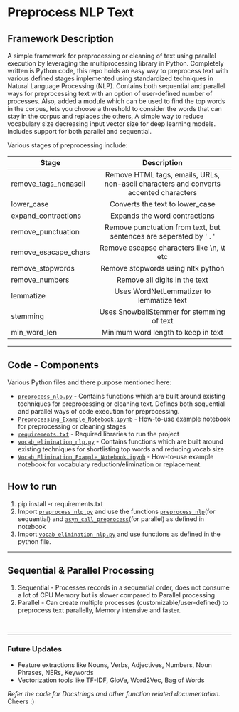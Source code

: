 # Preprocess NLP Text

## Framework Description

A simple framework for preprocessing or cleaning of text using parallel execution by leveraging the multiprocessing library in Python. Completely written is Python code, this repo holds an easy way to preprocess text with various defined stages implemented using standardized techniques in Natural Language Processing (NLP). Contains both sequential and parallel ways for preprocessing text with an option of user-defined number of processes. Also, added a module which can be used to find the top words in the corpus, lets you choose a threshold to consider the words that can stay in the corpus and replaces the others, A simple way to reduce vocabulary size decreasing input vector size for deep learning models. Includes support for both parallel and sequential.

Various stages of preprocessing include:

| Stage                     | Description                                                                           |
| ------------------------- |:-------------------------------------------------------------------------------------:|
| remove_tags_nonascii      | Remove HTML tags, emails, URLs, non-ascii characters and converts accented characters |
| lower_case                | Converts the text to lower_case                                                       |
| expand_contractions       | Expands the word contractions                                                         |
| remove_punctuation        | Remove punctuation from text, but sentences are seperated by ' . '                    |
| remove_esacape_chars      | Remove escapse characters like \n, \t etc                                             |
| remove_stopwords          | Remove stopwords using nltk python                                                    |
| remove_numbers            | Remove all digits in the text                                                         |
| lemmatize                 | Uses WordNetLemmatizer to lemmatize text                                              |
| stemming                  | Uses SnowballStemmer for stemming of text                                             |
| min_word_len              | Minimum word length to keep in text                                                   |

---

## Code - Components

Various Python files and there purpose mentioned here:

* [`preprocess_nlp.py`](https://github.com/nikhiljsk/preprocess_nlp/blob/master/preprocess_nlp.py)                       - Contains functions which are built around existing techniques for preprocessing or cleaning text. Defines both sequential and parallel ways of code execution for preprocessing.
* [`Preprocessing_Example_Notebook.ipynb`](https://github.com/nikhiljsk/preprocess_nlp/blob/master/Preprocessing_Example_Notebook.ipynb)    - How-to-use example notebook for preprocessing or cleaning stages
* [`requirements.txt`](https://github.com/nikhiljsk/preprocess_nlp/blob/master/requirements.txt)                        - Required libraries to run the project
* [`vocab_elimination_nlp.py`](https://github.com/nikhiljsk/preprocess_nlp/blob/master/vocab_elimination_nlp.py) - Contains functions which are built around existing techniques for shortlisting top words and reducing vocab size
* [`Vocab_Elimination_Example_Notebook.ipynb`](https://github.com/nikhiljsk/preprocess_nlp/blob/master/Vocab_Elimination_Example_Notebook.ipynb) - How-to-use example notebook for vocabulary reduction/elimination or replacement.

## How to run

1. pip install -r requirements.txt
2. Import [`preprocess_nlp.py`](https://github.com/nikhiljsk/preprocess_nlp/blob/master/preprocess_nlp.py) and use the functions [`preprocess_nlp`](https://github.com/nikhiljsk/preprocess_nlp/blob/master/preprocess_nlp.py#L34)(for sequential) and [`asyn_call_preprocess`](https://github.com/nikhiljsk/preprocess_nlp/blob/master/preprocess_nlp.py#L149)(for parallel) as defined in notebook
3. Import [`vocab_elimination_nlp.py`](https://github.com/nikhiljsk/preprocess_nlp/blob/master/vocab_elimination_nlp.py) and use functions as defined in the python file. 

---

## Sequential & Parallel Processing

1. Sequential   - Processes records in a sequential order, does not consume a lot of CPU Memory but is slower compared to Parallel processing
2. Parallel     - Can create multiple processes (customizable/user-defined) to preprocess text parallelly, Memory intensive and faster.
<br>

---
### Future Updates
* Feature extractions like Nouns, Verbs, Adjectives, Numbers, Noun Phrases, NERs, Keywords
* Vectorization tools like TF-IDF, GloVe, Word2Vec, Bag of Words

*Refer the code for Docstrings and other function related documentation.* 
<br>
Cheers :)
